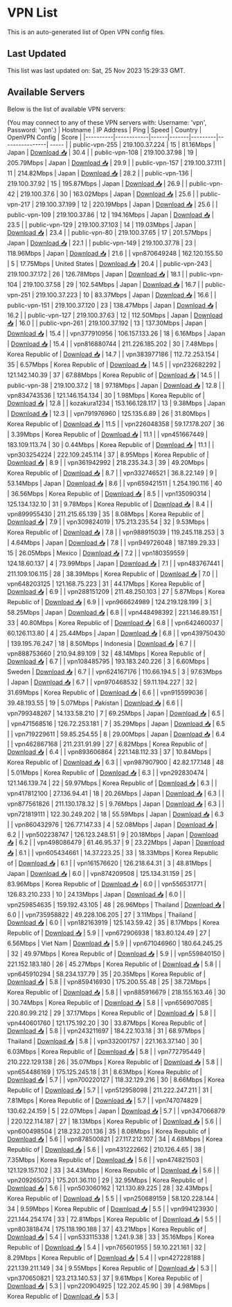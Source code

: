 # VPN List

This is an auto-generated list of Open VPN config files.

## Last Updated

This list was last updated on: Sat, 25 Nov 2023 15:29:33 GMT.

## Available Servers

Below is the list of available VPN servers:

(You may connect to any of these VPN servers with: Username: 'vpn', Password: 'vpn'.)
| Hostname | IP Address | Ping | Speed | Country | OpenVPN Config | Score |
|----------|------------|------|-------|---------|----------------| ----- |
| public-vpn-255 | 219.100.37.224 | 15 | 81.16Mbps | Japan | [Download 📥](./configs/server_0_JP.ovpn) | 30.4 |
| public-vpn-108 | 219.100.37.98 | 19 | 205.79Mbps | Japan | [Download 📥](./configs/server_1_JP.ovpn) | 29.9 |
| public-vpn-157 | 219.100.37.111 | 11 | 214.82Mbps | Japan | [Download 📥](./configs/server_2_JP.ovpn) | 28.2 |
| public-vpn-136 | 219.100.37.92 | 15 | 195.87Mbps | Japan | [Download 📥](./configs/server_3_JP.ovpn) | 26.9 |
| public-vpn-42 | 219.100.37.6 | 30 | 163.02Mbps | Japan | [Download 📥](./configs/server_4_JP.ovpn) | 25.6 |
| public-vpn-217 | 219.100.37.199 | 12 | 220.19Mbps | Japan | [Download 📥](./configs/server_5_JP.ovpn) | 25.6 |
| public-vpn-109 | 219.100.37.86 | 12 | 194.16Mbps | Japan | [Download 📥](./configs/server_6_JP.ovpn) | 23.5 |
| public-vpn-129 | 219.100.37.103 | 14 | 119.03Mbps | Japan | [Download 📥](./configs/server_7_JP.ovpn) | 23.4 |
| public-vpn-80 | 219.100.37.65 | 17 | 201.57Mbps | Japan | [Download 📥](./configs/server_8_JP.ovpn) | 22.1 |
| public-vpn-149 | 219.100.37.78 | 23 | 118.96Mbps | Japan | [Download 📥](./configs/server_9_JP.ovpn) | 21.6 |
| vpn870649248 | 162.120.155.50 | 5 | 17.75Mbps | United States | [Download 📥](./configs/server_10_US.ovpn) | 20.4 |
| public-vpn-243 | 219.100.37.172 | 26 | 126.78Mbps | Japan | [Download 📥](./configs/server_11_JP.ovpn) | 18.1 |
| public-vpn-104 | 219.100.37.58 | 29 | 102.54Mbps | Japan | [Download 📥](./configs/server_12_JP.ovpn) | 16.7 |
| public-vpn-251 | 219.100.37.223 | 10 | 83.37Mbps | Japan | [Download 📥](./configs/server_13_JP.ovpn) | 16.6 |
| public-vpn-151 | 219.100.37.120 | 23 | 138.47Mbps | Japan | [Download 📥](./configs/server_14_JP.ovpn) | 16.2 |
| public-vpn-127 | 219.100.37.63 | 12 | 112.50Mbps | Japan | [Download 📥](./configs/server_15_JP.ovpn) | 16.0 |
| public-vpn-261 | 219.100.37.192 | 13 | 137.30Mbps | Japan | [Download 📥](./configs/server_16_JP.ovpn) | 15.4 |
| vpn377910956 | 106.157.133.26 | 18 | 6.16Mbps | Japan | [Download 📥](./configs/server_17_JP.ovpn) | 15.4 |
| vpn816880744 | 211.226.185.202 | 30 | 7.48Mbps | Korea Republic of | [Download 📥](./configs/server_18_KR.ovpn) | 14.7 |
| vpn383977186 | 112.72.253.154 | 35 | 6.57Mbps | Korea Republic of | [Download 📥](./configs/server_19_KR.ovpn) | 14.5 |
| vpn232682292 | 121.142.140.39 | 37 | 67.88Mbps | Korea Republic of | [Download 📥](./configs/server_20_KR.ovpn) | 14.5 |
| public-vpn-38 | 219.100.37.2 | 18 | 97.18Mbps | Japan | [Download 📥](./configs/server_21_JP.ovpn) | 12.8 |
| vpn834743536 | 121.146.154.134 | 30 | 1.98Mbps | Korea Republic of | [Download 📥](./configs/server_22_KR.ovpn) | 12.8 |
| kozakura1234 | 153.166.128.117 | 13 | 9.38Mbps | Japan | [Download 📥](./configs/server_23_JP.ovpn) | 12.3 |
| vpn791976960 | 125.135.6.89 | 26 | 31.80Mbps | Korea Republic of | [Download 📥](./configs/server_24_KR.ovpn) | 11.5 |
| vpn226048358 | 59.17.178.207 | 36 | 3.39Mbps | Korea Republic of | [Download 📥](./configs/server_25_KR.ovpn) | 11.1 |
| vpn451667449 | 183.109.113.74 | 30 | 0.44Mbps | Korea Republic of | [Download 📥](./configs/server_26_KR.ovpn) | 11.1 |
| vpn303254224 | 222.109.245.114 | 37 | 8.95Mbps | Korea Republic of | [Download 📥](./configs/server_27_KR.ovpn) | 8.9 |
| vpn361942992 | 218.235.34.3 | 39 | 49.20Mbps | Korea Republic of | [Download 📥](./configs/server_28_KR.ovpn) | 8.7 |
| vpn332746521 | 36.8.22.149 | 9 | 53.14Mbps | Japan | [Download 📥](./configs/server_29_JP.ovpn) | 8.6 |
| vpn659421511 | 1.254.190.116 | 40 | 36.56Mbps | Korea Republic of | [Download 📥](./configs/server_30_KR.ovpn) | 8.5 |
| vpn135090314 | 125.134.132.10 | 31 | 9.78Mbps | Korea Republic of | [Download 📥](./configs/server_31_KR.ovpn) | 8.4 |
| vpn899955430 | 211.215.65.139 | 35 | 8.08Mbps | Korea Republic of | [Download 📥](./configs/server_32_KR.ovpn) | 7.9 |
| vpn309824019 | 175.213.235.54 | 32 | 9.53Mbps | Korea Republic of | [Download 📥](./configs/server_33_KR.ovpn) | 7.8 |
| vpn988915039 | 119.245.118.253 | 3 | 4.64Mbps | Japan | [Download 📥](./configs/server_34_JP.ovpn) | 7.8 |
| vpn949726048 | 187.189.29.33 | 15 | 26.05Mbps | Mexico | [Download 📥](./configs/server_35_MX.ovpn) | 7.2 |
| vpn180359559 | 124.18.60.137 | 4 | 73.99Mbps | Japan | [Download 📥](./configs/server_36_JP.ovpn) | 7.1 |
| vpn483767441 | 211.109.106.115 | 28 | 38.39Mbps | Korea Republic of | [Download 📥](./configs/server_37_KR.ovpn) | 7.0 |
| vpn648203125 | 121.168.75.223 | 31 | 44.17Mbps | Korea Republic of | [Download 📥](./configs/server_38_KR.ovpn) | 6.9 |
| vpn288151209 | 211.48.250.103 | 27 | 5.87Mbps | Korea Republic of | [Download 📥](./configs/server_39_KR.ovpn) | 6.9 |
| vpn966624989 | 124.219.128.199 | 3 | 58.25Mbps | Japan | [Download 📥](./configs/server_40_JP.ovpn) | 6.8 |
| vpn448498392 | 221.146.89.151 | 33 | 40.80Mbps | Korea Republic of | [Download 📥](./configs/server_41_KR.ovpn) | 6.8 |
| vpn642460037 | 60.126.113.80 | 4 | 25.44Mbps | Japan | [Download 📥](./configs/server_42_JP.ovpn) | 6.8 |
| vpn439750430 | 139.195.76.247 | 18 | 8.50Mbps | Indonesia | [Download 📥](./configs/server_43_ID.ovpn) | 6.7 |
| vpn888753660 | 210.94.89.109 | 32 | 48.14Mbps | Korea Republic of | [Download 📥](./configs/server_44_KR.ovpn) | 6.7 |
| vpn108485795 | 193.183.240.226 | 3 | 6.60Mbps | Sweden | [Download 📥](./configs/server_45_SE.ovpn) | 6.7 |
| vpn624167176 | 110.66.194.5 | 3 | 97.63Mbps | Japan | [Download 📥](./configs/server_46_JP.ovpn) | 6.7 |
| vpn970468532 | 59.11.194.227 | 32 | 31.69Mbps | Korea Republic of | [Download 📥](./configs/server_47_KR.ovpn) | 6.6 |
| vpn915599036 | 39.48.193.55 | 19 | 5.07Mbps | Pakistan | [Download 📥](./configs/server_48_PK.ovpn) | 6.6 |
| vpn799348267 | 14.133.58.210 | 7 | 69.25Mbps | Japan | [Download 📥](./configs/server_49_JP.ovpn) | 6.5 |
| vpn471568516 | 126.72.253.181 | 7 | 35.29Mbps | Japan | [Download 📥](./configs/server_50_JP.ovpn) | 6.5 |
| vpn719229611 | 59.85.254.55 | 8 | 29.00Mbps | Japan | [Download 📥](./configs/server_51_JP.ovpn) | 6.4 |
| vpn462867168 | 211.231.91.99 | 27 | 6.82Mbps | Korea Republic of | [Download 📥](./configs/server_52_KR.ovpn) | 6.4 |
| vpn893606864 | 221.148.112.33 | 37 | 10.84Mbps | Korea Republic of | [Download 📥](./configs/server_53_KR.ovpn) | 6.3 |
| vpn987907900 | 42.82.177.148 | 48 | 5.01Mbps | Korea Republic of | [Download 📥](./configs/server_54_KR.ovpn) | 6.3 |
| vpn292830474 | 121.146.139.74 | 22 | 59.97Mbps | Korea Republic of | [Download 📥](./configs/server_55_KR.ovpn) | 6.3 |
| vpn417812100 | 27.136.94.41 | 18 | 20.26Mbps | Japan | [Download 📥](./configs/server_56_JP.ovpn) | 6.3 |
| vpn877561826 | 211.130.178.32 | 5 | 9.76Mbps | Japan | [Download 📥](./configs/server_57_JP.ovpn) | 6.3 |
| vpn721819111 | 122.30.249.202 | 18 | 55.59Mbps | Japan | [Download 📥](./configs/server_58_JP.ovpn) | 6.3 |
| vpn860432976 | 126.77.147.33 | 4 | 52.08Mbps | Japan | [Download 📥](./configs/server_59_JP.ovpn) | 6.2 |
| vpn502238747 | 126.123.248.51 | 9 | 20.18Mbps | Japan | [Download 📥](./configs/server_60_JP.ovpn) | 6.2 |
| vpn498086479 | 61.46.95.37 | 9 | 23.22Mbps | Japan | [Download 📥](./configs/server_61_JP.ovpn) | 6.1 |
| vpn605434661 | 14.37.223.25 | 33 | 18.33Mbps | Korea Republic of | [Download 📥](./configs/server_62_KR.ovpn) | 6.1 |
| vpn161576620 | 126.218.64.31 | 3 | 48.81Mbps | Japan | [Download 📥](./configs/server_63_JP.ovpn) | 6.0 |
| vpn874209508 | 125.134.31.159 | 25 | 83.96Mbps | Korea Republic of | [Download 📥](./configs/server_64_KR.ovpn) | 6.0 |
| vpn556531771 | 126.83.210.233 | 10 | 24.13Mbps | Japan | [Download 📥](./configs/server_65_JP.ovpn) | 6.0 |
| vpn259854635 | 159.192.43.105 | 48 | 26.96Mbps | Thailand | [Download 📥](./configs/server_66_TH.ovpn) | 6.0 |
| vpn735958822 | 49.228.106.205 | 27 | 3.11Mbps | Thailand | [Download 📥](./configs/server_67_TH.ovpn) | 6.0 |
| vpn182163919 | 125.143.59.42 | 35 | 8.17Mbps | Korea Republic of | [Download 📥](./configs/server_68_KR.ovpn) | 5.9 |
| vpn672906938 | 183.80.124.49 | 27 | 6.56Mbps | Viet Nam | [Download 📥](./configs/server_69_VN.ovpn) | 5.9 |
| vpn671046960 | 180.64.245.25 | 32 | 49.97Mbps | Korea Republic of | [Download 📥](./configs/server_70_KR.ovpn) | 5.9 |
| vpn559840150 | 221.152.183.180 | 26 | 45.27Mbps | Korea Republic of | [Download 📥](./configs/server_71_KR.ovpn) | 5.8 |
| vpn645910294 | 58.234.137.79 | 35 | 20.35Mbps | Korea Republic of | [Download 📥](./configs/server_72_KR.ovpn) | 5.8 |
| vpn859416930 | 175.200.55.48 | 25 | 38.72Mbps | Korea Republic of | [Download 📥](./configs/server_73_KR.ovpn) | 5.8 |
| vpn885916679 | 218.155.163.46 | 30 | 30.74Mbps | Korea Republic of | [Download 📥](./configs/server_74_KR.ovpn) | 5.8 |
| vpn656907085 | 220.80.99.212 | 29 | 37.17Mbps | Korea Republic of | [Download 📥](./configs/server_75_KR.ovpn) | 5.8 |
| vpn440601760 | 121.175.192.20 | 30 | 33.87Mbps | Korea Republic of | [Download 📥](./configs/server_76_KR.ovpn) | 5.8 |
| vpn243211697 | 184.22.103.18 | 31 | 68.97Mbps | Thailand | [Download 📥](./configs/server_77_TH.ovpn) | 5.8 |
| vpn332001757 | 221.163.37.140 | 30 | 6.03Mbps | Korea Republic of | [Download 📥](./configs/server_78_KR.ovpn) | 5.8 |
| vpn772795449 | 210.222.129.138 | 26 | 35.07Mbps | Korea Republic of | [Download 📥](./configs/server_79_KR.ovpn) | 5.8 |
| vpn654486169 | 175.125.245.18 | 31 | 8.63Mbps | Korea Republic of | [Download 📥](./configs/server_80_KR.ovpn) | 5.7 |
| vpn700220127 | 118.32.129.216 | 30 | 8.66Mbps | Korea Republic of | [Download 📥](./configs/server_81_KR.ovpn) | 5.7 |
| vpn512958098 | 211.222.247.211 | 31 | 7.81Mbps | Korea Republic of | [Download 📥](./configs/server_82_KR.ovpn) | 5.7 |
| vpn747074829 | 130.62.24.159 | 5 | 22.07Mbps | Japan | [Download 📥](./configs/server_83_JP.ovpn) | 5.7 |
| vpn347066879 | 220.122.114.187 | 27 | 18.13Mbps | Korea Republic of | [Download 📥](./configs/server_84_KR.ovpn) | 5.6 |
| vpn600498504 | 218.232.201.136 | 35 | 8.08Mbps | Korea Republic of | [Download 📥](./configs/server_85_KR.ovpn) | 5.6 |
| vpn878500821 | 27.117.212.107 | 34 | 4.68Mbps | Korea Republic of | [Download 📥](./configs/server_86_KR.ovpn) | 5.6 |
| vpn431222662 | 210.126.4.65 | 38 | 7.35Mbps | Korea Republic of | [Download 📥](./configs/server_87_KR.ovpn) | 5.6 |
| vpn474821503 | 121.129.157.102 | 33 | 34.43Mbps | Korea Republic of | [Download 📥](./configs/server_88_KR.ovpn) | 5.6 |
| vpn209265073 | 175.201.36.110 | 29 | 32.95Mbps | Korea Republic of | [Download 📥](./configs/server_89_KR.ovpn) | 5.6 |
| vpn503060162 | 121.130.89.225 | 28 | 32.43Mbps | Korea Republic of | [Download 📥](./configs/server_90_KR.ovpn) | 5.5 |
| vpn250689159 | 58.120.228.144 | 34 | 9.59Mbps | Korea Republic of | [Download 📥](./configs/server_91_KR.ovpn) | 5.5 |
| vpn994123930 | 221.144.254.174 | 33 | 72.81Mbps | Korea Republic of | [Download 📥](./configs/server_92_KR.ovpn) | 5.5 |
| vpn803818474 | 175.118.190.188 | 37 | 43.21Mbps | Korea Republic of | [Download 📥](./configs/server_93_KR.ovpn) | 5.4 |
| vpn533115338 | 1.241.9.38 | 33 | 35.16Mbps | Korea Republic of | [Download 📥](./configs/server_94_KR.ovpn) | 5.4 |
| vpn765601955 | 59.10.221.161 | 32 | 8.29Mbps | Korea Republic of | [Download 📥](./configs/server_95_KR.ovpn) | 5.4 |
| vpn427228188 | 221.139.211.149 | 34 | 9.55Mbps | Korea Republic of | [Download 📥](./configs/server_96_KR.ovpn) | 5.3 |
| vpn370650821 | 123.213.140.53 | 37 | 9.61Mbps | Korea Republic of | [Download 📥](./configs/server_97_KR.ovpn) | 5.3 |
| vpn220904925 | 122.202.45.90 | 39 | 4.98Mbps | Korea Republic of | [Download 📥](./configs/server_98_KR.ovpn) | 5.3 |
